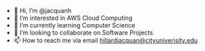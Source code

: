 - 👋 Hi, I’m @jacquanh
- 👀 I’m interested in AWS Cloud Computing 
- 🌱 I’m currently learning Computer Science 
- 💞️ I’m looking to collaborate on Software Projects
- 📫 How to reach me via email hillardjacquan@cityuniverisity.edu

<!---
jacquanh/jacquanh is a ✨ special ✨ repository because its `README.md` (this file) appears on your GitHub profile.
You can click the Preview link to take a look at your changes.
--->
